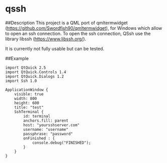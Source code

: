 # qssh

##Description
This project is a QML port of qmltermwidget (https://github.com/Swordfish90/qmltermwidget), for Windows which allow to open an ssh connection. 
To open the ssh connection, QSsh use the library libssh (https://www.libssh.org/).

It is currently not fully usable but can be tested.

##Example
```
import QtQuick 2.5
import QtQuick.Controls 1.4
import QtQuick.Dialogs 1.2
import Ssh 1.0

ApplicationWindow {
    visible: true
    width: 800
    height: 600
    title: "test"
    SshTerminal {
        id: terminal
        anchors.fill: parent
        host: "yoursshserver.com"
        username: "username"
        passphrase: "password"
        onFinished : {
            console.debug("FINISHED");
        }
    }
}
```
